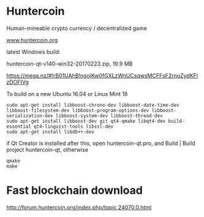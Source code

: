 Huntercoin
==========

Human-mineable crypto currency / decentralized game

www.huntercoin.org

latest Windows build:

huntercoin-qt-v140-win32-20170223.zip, 19.9 MB

https://mega.nz/#!rB01UAhB!ngojKw0fGXLzWnUCsqwsMCFFsF2rnuZydKFlzDOFIVg

To build on a new Ubuntu 16.04 or Linux Mint 18

    sudo apt-get install libboost-chrono-dev libboost-date-time-dev libboost-filesystem-dev libboost-program-options-dev libboost-serialization-dev libboost-system-dev libboost-thread-dev
    sudo apt-get install libboost-dev git qt4-qmake libqt4-dev build-essential qt4-linguist-tools libssl-dev
    sudo apt-get install libdb++-dev

if Qt Creator is installed after this, open huntercoin-qt.pro, and Build | Build project huntercoin-qt, otherwise

    qmake
    make

Fast blockchain download
========================

http://forum.huntercoin.org/index.php/topic,24070.0.html

